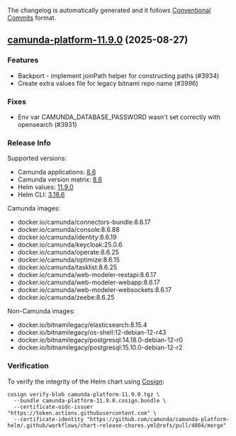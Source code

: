 The changelog is automatically generated and it follows [Conventional Commits](https://www.conventionalcommits.org/en/v1.0.0/) format.

## [camunda-platform-11.9.0](https://github.com/camunda/camunda-platform-helm/releases/tag/camunda-platform-11.9.0) (2025-08-27)

### Features

- Backport - implement joinPath helper for constructing paths (#3934)
- Create extra values file for legacy bitnami repo name (#3996)

### Fixes

- Env var CAMUNDA_DATABASE_PASSWORD wasn't set correctly with opensearch (#3931)

<!-- generated by git-cliff -->
### Release Info

Supported versions:

- Camunda applications: [8.6](https://github.com/camunda/camunda/releases?q=tag%3A8.6&expanded=true)
- Camunda version matrix: [8.6](https://helm.camunda.io/camunda-platform/version-matrix/camunda-8.6)
- Helm values: [11.9.0](https://artifacthub.io/packages/helm/camunda/camunda-platform/11.9.0#parameters)
- Helm CLI: [3.18.6](https://github.com/helm/helm/releases/tag/v3.18.6)

Camunda images:

- docker.io/camunda/connectors-bundle:8.6.17
- docker.io/camunda/console:8.6.88
- docker.io/camunda/identity:8.6.19
- docker.io/camunda/keycloak:25.0.6
- docker.io/camunda/operate:8.6.25
- docker.io/camunda/optimize:8.6.15
- docker.io/camunda/tasklist:8.6.25
- docker.io/camunda/web-modeler-restapi:8.6.17
- docker.io/camunda/web-modeler-webapp:8.6.17
- docker.io/camunda/web-modeler-websockets:8.6.17
- docker.io/camunda/zeebe:8.6.25

Non-Camunda images:

- docker.io/bitnamilegacy/elasticsearch:8.15.4
- docker.io/bitnamilegacy/os-shell:12-debian-12-r43
- docker.io/bitnamilegacy/postgresql:14.18.0-debian-12-r0
- docker.io/bitnamilegacy/postgresql:15.10.0-debian-12-r2

### Verification

To verify the integrity of the Helm chart using [Cosign](https://docs.sigstore.dev/signing/quickstart/):

```shell
cosign verify-blob camunda-platform-11.9.0.tgz \
  --bundle camunda-platform-11.9.0.cosign.bundle \
  --certificate-oidc-issuer "https://token.actions.githubusercontent.com" \
  --certificate-identity "https://github.com/camunda/camunda-platform-helm/.github/workflows/chart-release-chores.yml@refs/pull/4004/merge"
```
